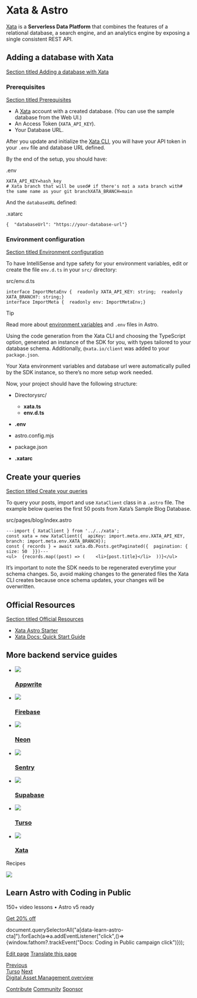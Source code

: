 Xata & Astro
============

[Xata](https://xata.io) is a **Serverless Data Platform** that combines the features of a relational database, a search engine, and an analytics engine by exposing a single consistent REST API.

Adding a database with Xata
---------------------------

[Section titled Adding a database with Xata](#adding-a-database-with-xata)

### Prerequisites

[Section titled Prerequisites](#prerequisites)

*   A [Xata](https://app.xata.io/signin) account with a created database. (You can use the sample database from the Web UI.)
*   An Access Token (`XATA_API_KEY`).
*   Your Database URL.

After you update and initialize the [Xata CLI](https://xata.io/docs/getting-started/installation), you will have your API token in your `.env` file and database URL defined.

By the end of the setup, you should have:

.env

    XATA_API_KEY=hash_key
    # Xata branch that will be used# if there's not a xata branch with# the same name as your git branchXATA_BRANCH=main

And the `databaseURL` defined:

.xatarc

    {  "databaseUrl": "https://your-database-url"}

### Environment configuration

[Section titled Environment configuration](#environment-configuration)

To have IntelliSense and type safety for your environment variables, edit or create the file `env.d.ts` in your `src/` directory:

src/env.d.ts

    interface ImportMetaEnv {  readonly XATA_API_KEY: string;  readonly XATA_BRANCH?: string;}
    interface ImportMeta {  readonly env: ImportMetaEnv;}

Tip

Read more about [environment variables](/en/guides/environment-variables/) and `.env` files in Astro.

Using the code generation from the Xata CLI and choosing the TypeScript option, generated an instance of the SDK for you, with types tailored to your database schema. Additionally, `@xata.io/client` was added to your `package.json`.

Your Xata environment variables and database url were automatically pulled by the SDK instance, so there’s no more setup work needed.

Now, your project should have the following structure:

*   Directorysrc/
    
    *   **xata.ts**
    *   **env.d.ts**
    
*   **.env**
*   astro.config.mjs
*   package.json
*   **.xatarc**

Create your queries
-------------------

[Section titled Create your queries](#create-your-queries)

To query your posts, import and use `XataClient` class in a `.astro` file. The example below queries the first 50 posts from Xata’s Sample Blog Database.

src/pages/blog/index.astro

    ---import { XataClient } from '../../xata';
    const xata = new XataClient({  apiKey: import.meta.env.XATA_API_KEY,  branch: import.meta.env.XATA_BRANCH});
    const { records } = await xata.db.Posts.getPaginated({  pagination: {    size: 50  }})---
    <ul>  {records.map((post) => (    <li>{post.title}</li>  ))}</ul>

It’s important to note the SDK needs to be regenerated everytime your schema changes. So, avoid making changes to the generated files the Xata CLI creates because once schema updates, your changes will be overwritten.

Official Resources
------------------

[Section titled Official Resources](#official-resources)

*   [Xata Astro Starter](https://github.com/xataio/examples/tree/main/apps/getting-started-astro)
*   [Xata Docs: Quick Start Guide](https://xata.io/docs/getting-started/quickstart-astro)

More backend service guides
---------------------------

*   ![](/logos/appwriteio.svg)
    
    ### [Appwrite](/en/guides/backend/appwriteio/)
    
*   ![](/logos/firebase.svg)
    
    ### [Firebase](/en/guides/backend/google-firebase/)
    
*   ![](/logos/neon.svg)
    
    ### [Neon](/en/guides/backend/neon/)
    
*   ![](/logos/sentry.svg)
    
    ### [Sentry](/en/guides/backend/sentry/)
    
*   ![](/logos/supabase.svg)
    
    ### [Supabase](/en/guides/backend/supabase/)
    
*   ![](/logos/turso.svg)
    
    ### [Turso](/en/guides/backend/turso/)
    
*   ![](/logos/xata.svg)
    
    ### [Xata](/en/guides/backend/xata/)
    

Recipes

![](/_astro/CodingInPublic.DpaYu7Qd_5sx41.webp)

Learn Astro with **Coding in Public**
-------------------------------------

150+ video lessons • Astro v5 ready

[Get 20% off](https://learnastro.dev?code=ASTRO_PROMO)

document.querySelectorAll("a\[data-learn-astro-cta\]").forEach(a=>a.addEventListener("click",()=>{window.fathom?.trackEvent("Docs: Coding in Public campaign click")}));

[Edit page](https://github.com/withastro/docs/edit/main/src/content/docs/en/guides/backend/xata.mdx) [Translate this page](https://contribute.docs.astro.build/guides/i18n/)

[Previous  
Turso](/en/guides/backend/turso/) [Next  
Digital Asset Management overview](/en/guides/media/)

[Contribute](/en/contribute/) [Community](https://astro.build/chat) [Sponsor](https://opencollective.com/astrodotbuild)